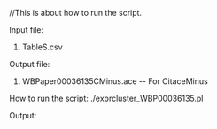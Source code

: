 
//This is about how to run the script.

Input file: 
1. TableS.csv

Output file: 
1. WBPaper00036135CMinus.ace -- For CitaceMinus

How to run the script: 
./exprcluster_WBP00036135.pl


Output:






